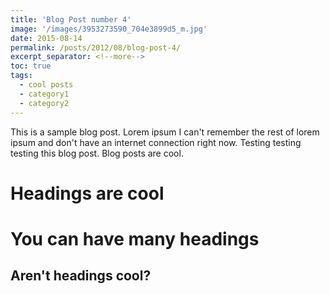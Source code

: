 ```yaml
---
title: 'Blog Post number 4'
image: '/images/3953273590_704e3899d5_m.jpg'
date: 2015-08-14
permalink: /posts/2012/08/blog-post-4/
excerpt_separator: <!--more-->
toc: true
tags:
  - cool posts
  - category1
  - category2
---
```


This is a sample blog post. Lorem ipsum I can't remember the rest of lorem ipsum and don't have an internet connection right now. Testing testing testing this blog post. Blog posts are cool.
<!--more-->
Headings are cool
======

You can have many headings
======

Aren't headings cool?
------